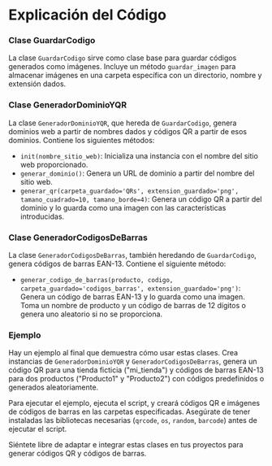 # Explicación del Código

### Clase GuardarCodigo

La clase `GuardarCodigo` sirve como clase base para guardar códigos generados como imágenes. Incluye un método `guardar_imagen` para almacenar imágenes en una carpeta específica con un directorio, nombre y extensión dados.

### Clase GeneradorDominioYQR

La clase `GeneradorDominioYQR`, que hereda de `GuardarCodigo`, genera dominios web a partir de nombres dados y códigos QR a partir de esos dominios. Contiene los siguientes métodos:

- `init(nombre_sitio_web)`: Inicializa una instancia con el nombre del sitio web proporcionado.
- `generar_dominio()`: Genera un URL de dominio a partir del nombre del sitio web.
- `generar_qr(carpeta_guardado='QRs', extension_guardado='png', tamano_cuadrado=10, tamano_borde=4)`: Genera un código QR a partir del dominio y lo guarda como una imagen con las características introducidas.

### Clase GeneradorCodigosDeBarras

La clase `GeneradorCodigosDeBarras`, también heredando de `GuardarCodigo`, genera códigos de barras EAN-13. Contiene el siguiente método:

- `generar_codigo_de_barras(producto, codigo, carpeta_guardado='codigos_barras', extension_guardado='png')`: Genera un código de barras EAN-13 y lo guarda como una imagen. Toma un nombre de producto y un código de barras de 12 dígitos o genera uno aleatorio si no se proporciona.

### Ejemplo

Hay un ejemplo al final que demuestra cómo usar estas clases. Crea instancias de `GeneradorDominioYQR` y `GeneradorCodigosDeBarras`, genera un código QR para una tienda ficticia ("mi_tienda") y códigos de barras EAN-13 para dos productos ("Producto1" y "Producto2") con códigos predefinidos o generados aleatoriamente.

Para ejecutar el ejemplo, ejecuta el script, y creará códigos QR e imágenes de códigos de barras en las carpetas especificadas. Asegúrate de tener instaladas las bibliotecas necesarias (`qrcode`, `os`, `random`, `barcode`) antes de ejecutar el script.

Siéntete libre de adaptar e integrar estas clases en tus proyectos para generar códigos QR y códigos de barras.